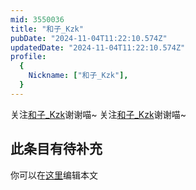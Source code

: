 ```yaml
---
mid: 3550036
title: "和子_Kzk"
pubDate: "2024-11-04T11:22:10.574Z"
updatedDate: "2024-11-04T11:22:10.574Z"
profile:
  {
    Nickname: ["和子_Kzk"],
  }
---
```


关注[和子_Kzk](https://space.bilibili.com/3550036)谢谢喵~ 关注[和子_Kzk](https://space.bilibili.com/3550036)谢谢喵~

## 此条目有待补充
你可以在[这里](https://github.com/Yuhanawa/VTuber.ICU/edit/master/src/content/v/和子_Kzk/index.md)编辑本文

